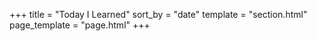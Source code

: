 +++
title = "Today I Learned"
sort_by = "date"
template = "section.html"
page_template = "page.html"
+++
